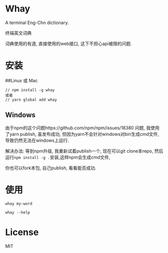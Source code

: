 # Whay
A terminal Eng-Chn dictionary.

终端英文词典

词典使用的有道, 直接使用的web接口, 这下不担心api被限的问题.

# 安装

##Linux 或 Mac

```
// npm install -g whay
或者
// yarn global add whay
```
## Windows

由于npm的这个问题https://github.com/npm/npm/issues/18380 问题, 我使用了yarn publish, 虽发布成功,
但因为yarn不会针对windows对bin生成cmd文件, 导致仍然无法在windows上运行.

解决办法: 等到npm升级, 我重新试着publish一个, 现在可以git clone本repo, 然后运行`npm install -g .`安装,这样npm会生成cmd文件,

你也可以fork本包, 自己publish, 看看能否成功.

# 使用

```
whay my-word

whay --help
```

# License

MIT
